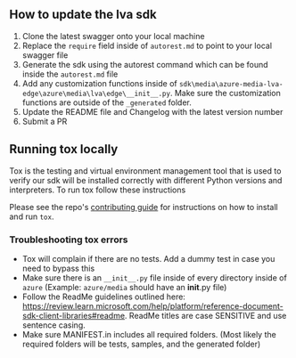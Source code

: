 ## How to update the lva sdk

1. Clone the latest swagger onto your local machine
2. Replace the `require` field inside of `autorest.md` to point to your local swagger file
3. Generate the sdk using the autorest command which can be found inside the `autorest.md` file
4. Add any customization functions inside of `sdk\media\azure-media-lva-edge\azure\media\lva\edge\__init__.py`. Make sure the customization functions are outside of the `_generated` folder.
5. Update the README file and Changelog with the latest version number
6. Submit a PR

## Running tox locally

Tox is the testing and virtual environment management tool that is used to verify our sdk will be installed correctly with different Python versions and interpreters. To run tox follow these instructions

Please see the repo's [contributing guide](https://github.com/Azure/azure-sdk-for-python/blob/main/CONTRIBUTING.md#building-and-testing) for instructions
on how to install and run `tox`.

### Troubleshooting tox errors

- Tox will complain if there are no tests. Add a dummy test in case you need to bypass this
- Make sure there is an `__init__.py` file inside of every directory inside of `azure` (Example: `azure/media` should have an __init__.py file)
- Follow the ReadMe guidelines outlined here: https://review.learn.microsoft.com/help/platform/reference-document-sdk-client-libraries#readme. ReadMe titles are case SENSITIVE and use sentence casing.
- Make sure MANIFEST.in includes all required folders. (Most likely the required folders will be tests, samples, and the generated folder) 
